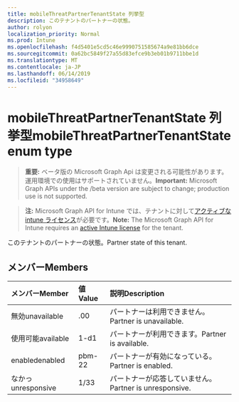 ```yaml
---
title: mobileThreatPartnerTenantState 列挙型
description: このテナントのパートナーの状態。
author: rolyon
localization_priority: Normal
ms.prod: Intune
ms.openlocfilehash: f4d5401e5cd5c46e9990751585674a9e81bb6dce
ms.sourcegitcommit: 0a62bc5849f27a55d83efce9b3eb01b9711bbe1d
ms.translationtype: MT
ms.contentlocale: ja-JP
ms.lasthandoff: 06/14/2019
ms.locfileid: "34958649"
---
```

# <a name="mobilethreatpartnertenantstate-enum-type"></a><span data-ttu-id="2cf69-103">mobileThreatPartnerTenantState 列挙型</span><span class="sxs-lookup"><span data-stu-id="2cf69-103">mobileThreatPartnerTenantState enum type</span></span>

> <span data-ttu-id="2cf69-104">**重要:** ベータ版の Microsoft Graph Api は変更される可能性があります。運用環境での使用はサポートされていません。</span><span class="sxs-lookup"><span data-stu-id="2cf69-104">**Important:** Microsoft Graph APIs under the /beta version are subject to change; production use is not supported.</span></span>

> <span data-ttu-id="2cf69-105">**注:** Microsoft Graph API for Intune では、テナントに対して[アクティブな intune ライセンス](https://go.microsoft.com/fwlink/?linkid=839381)が必要です。</span><span class="sxs-lookup"><span data-stu-id="2cf69-105">**Note:** The Microsoft Graph API for Intune requires an [active Intune license](https://go.microsoft.com/fwlink/?linkid=839381) for the tenant.</span></span>

<span data-ttu-id="2cf69-106">このテナントのパートナーの状態。</span><span class="sxs-lookup"><span data-stu-id="2cf69-106">Partner state of this tenant.</span></span>

## <a name="members"></a><span data-ttu-id="2cf69-107">メンバー</span><span class="sxs-lookup"><span data-stu-id="2cf69-107">Members</span></span>
|<span data-ttu-id="2cf69-108">メンバー</span><span class="sxs-lookup"><span data-stu-id="2cf69-108">Member</span></span>|<span data-ttu-id="2cf69-109">値</span><span class="sxs-lookup"><span data-stu-id="2cf69-109">Value</span></span>|<span data-ttu-id="2cf69-110">説明</span><span class="sxs-lookup"><span data-stu-id="2cf69-110">Description</span></span>|
|:---|:---|:---|
|<span data-ttu-id="2cf69-111">無効</span><span class="sxs-lookup"><span data-stu-id="2cf69-111">unavailable</span></span>|<span data-ttu-id="2cf69-112">.0</span><span class="sxs-lookup"><span data-stu-id="2cf69-112">0</span></span>|<span data-ttu-id="2cf69-113">パートナーは利用できません。</span><span class="sxs-lookup"><span data-stu-id="2cf69-113">Partner is unavailable.</span></span>|
|<span data-ttu-id="2cf69-114">使用可能</span><span class="sxs-lookup"><span data-stu-id="2cf69-114">available</span></span>|<span data-ttu-id="2cf69-115">1-d</span><span class="sxs-lookup"><span data-stu-id="2cf69-115">1</span></span>|<span data-ttu-id="2cf69-116">パートナーが利用できます。</span><span class="sxs-lookup"><span data-stu-id="2cf69-116">Partner is available.</span></span>|
|<span data-ttu-id="2cf69-117">enabled</span><span class="sxs-lookup"><span data-stu-id="2cf69-117">enabled</span></span>|<span data-ttu-id="2cf69-118">pbm-2</span><span class="sxs-lookup"><span data-stu-id="2cf69-118">2</span></span>|<span data-ttu-id="2cf69-119">パートナーが有効になっている。</span><span class="sxs-lookup"><span data-stu-id="2cf69-119">Partner is enabled.</span></span>|
|<span data-ttu-id="2cf69-120">なかっ</span><span class="sxs-lookup"><span data-stu-id="2cf69-120">unresponsive</span></span>|<span data-ttu-id="2cf69-121">1/3</span><span class="sxs-lookup"><span data-stu-id="2cf69-121">3</span></span>|<span data-ttu-id="2cf69-122">パートナーが応答していません。</span><span class="sxs-lookup"><span data-stu-id="2cf69-122">Partner is unresponsive.</span></span>|





